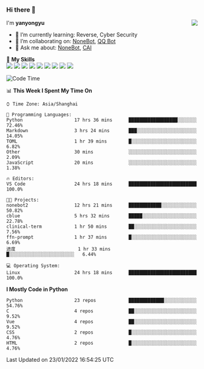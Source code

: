 ### Hi there 👋

<a href="#">
  <img align="right" src="https://github-readme-stats.vercel.app/api?username=yanyongyu&count_private=true&show_icons=true&bg_color=15,f2f7fd,E0EAFC" />
</a>

I'm **yanyongyu**

- 🌱 I’m currently learning: Reverse, Cyber Security
- 👯 I’m collaborating on: [NoneBot](https://github.com/nonebot), [QQ Bot](https://github.com/Mrs4s/go-cqhttp)
- 💬 Ask me about: [NoneBot](https://github.com/nonebot), [CAI](https://github.com/cscs181/CAI)

🌟 **My Skills**  
![](https://img.shields.io/badge/-Python-3e74a2?style=flat-square&logo=Python&logoColor=fff)
![](https://img.shields.io/badge/-Node.js-339933?style=flat-square&logo=Node.js&logoColor=fff)
![](https://img.shields.io/badge/-Vue-4fc08d?style=flat-square&logo=Vue.js&logoColor=fff)
![](https://img.shields.io/badge/-React-2d98ce?style=flat-square&logo=React&logoColor=fff)
![](https://img.shields.io/badge/-Docker-2496ED?style=flat-square&logo=Docker&logoColor=fff)
![](https://img.shields.io/badge/-Linux-000000?style=flat-square&logo=Linux&logoColor=fff)
![](https://img.shields.io/badge/-MySQL-4479A1?style=flat-square&logo=MySQL&logoColor=fff)
![](https://img.shields.io/badge/-Redis-DC382D?style=flat-square&logo=Redis&logoColor=fff)
![](https://img.shields.io/badge/-MongoDB-47A248?style=flat-square&logo=MongoDB&logoColor=fff)

<!--START_SECTION:waka-->
![Code Time](http://img.shields.io/badge/Code%20Time-2%2C052%20hrs%2014%20mins-blue)

📊 **This Week I Spent My Time On** 

```text
⌚︎ Time Zone: Asia/Shanghai

💬 Programming Languages: 
Python                   17 hrs 36 mins      ██████████████████░░░░░░░   72.46% 
Markdown                 3 hrs 24 mins       ███░░░░░░░░░░░░░░░░░░░░░░   14.05% 
TOML                     1 hr 39 mins        █░░░░░░░░░░░░░░░░░░░░░░░░   6.82% 
Other                    30 mins             ░░░░░░░░░░░░░░░░░░░░░░░░░   2.09% 
JavaScript               20 mins             ░░░░░░░░░░░░░░░░░░░░░░░░░   1.38%

🔥 Editors: 
VS Code                  24 hrs 18 mins      █████████████████████████   100.0%

🐱‍💻 Projects: 
nonebot2                 12 hrs 21 mins      ████████████░░░░░░░░░░░░░   50.82% 
cblue                    5 hrs 32 mins       █████░░░░░░░░░░░░░░░░░░░░   22.78% 
clinical-term            1 hr 50 mins        ██░░░░░░░░░░░░░░░░░░░░░░░   7.56% 
ffn-prompt               1 hr 37 mins        █░░░░░░░░░░░░░░░░░░░░░░░░   6.69% 
进度                       1 hr 33 mins        █░░░░░░░░░░░░░░░░░░░░░░░░   6.44%

💻 Operating System: 
Linux                    24 hrs 18 mins      █████████████████████████   100.0%

```

**I Mostly Code in Python** 

```text
Python                   23 repos            █████████████░░░░░░░░░░░░   54.76% 
C                        4 repos             ██░░░░░░░░░░░░░░░░░░░░░░░   9.52% 
Vue                      4 repos             ██░░░░░░░░░░░░░░░░░░░░░░░   9.52% 
CSS                      2 repos             █░░░░░░░░░░░░░░░░░░░░░░░░   4.76% 
HTML                     2 repos             █░░░░░░░░░░░░░░░░░░░░░░░░   4.76%

```



 Last Updated on 23/01/2022 16:54:25 UTC
<!--END_SECTION:waka-->
